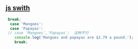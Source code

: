 ## [js swith](https://developer.mozilla.org/zhCN/docs/Web/JavaScript/Reference/Statements/switch)



```js
 break;
  case 'Mangoes':
  case 'Papayas':
 // case 'Mangoes','Papayas':  这种不行
    console.log('Mangoes and papayas are $2.79 a pound.');
    break;
```









